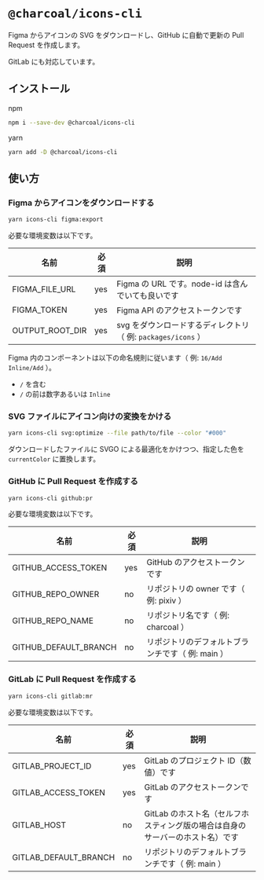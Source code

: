 # `@charcoal/icons-cli`

Figma からアイコンの SVG をダウンロードし、GitHub に自動で更新の Pull Request を作成します。

GitLab にも対応しています。

## インストール

npm

```bash
npm i --save-dev @charcoal/icons-cli
```

yarn

```bash
yarn add -D @charcoal/icons-cli
```

## 使い方

### Figma からアイコンをダウンロードする

```bash
yarn icons-cli figma:export
```

必要な環境変数は以下です。

| 名前            | 必須 | 説明                                                         |
| --------------- | ---- | ------------------------------------------------------------ |
| FIGMA_FILE_URL  | yes  | Figma の URL です。node-id は含んでいても良いです            |
| FIGMA_TOKEN     | yes  | Figma API のアクセストークンです                             |
| OUTPUT_ROOT_DIR | yes  | svg をダウンロードするディレクトリ（ 例: `packages/icons` ） |

Figma 内のコンポーネントは以下の命名規則に従います（ 例: `16/Add` `Inline/Add` ）。

- `/` を含む
- `/` の前は数字あるいは `Inline`

### SVG ファイルにアイコン向けの変換をかける

```bash
yarn icons-cli svg:optimize --file path/to/file --color "#000"
```

ダウンロードしたファイルに SVGO による最適化をかけつつ、指定した色を `currentColor` に置換します。

### GitHub に Pull Request を作成する

```bash
yarn icons-cli github:pr
```

必要な環境変数は以下です。

| 名前                  | 必須 | 説明                                             |
| --------------------- | ---- | ------------------------------------------------ |
| GITHUB_ACCESS_TOKEN   | yes  | GitHub のアクセストークンです                    |
| GITHUB_REPO_OWNER     | no   | リポジトリの owner です（ 例: pixiv ）           |
| GITHUB_REPO_NAME      | no   | リポジトリ名です（ 例: charcoal ）               |
| GITHUB_DEFAULT_BRANCH | no   | リポジトリのデフォルトブランチです（ 例: main ） |

### GitLab に Pull Request を作成する

```bash
yarn icons-cli gitlab:mr
```

必要な環境変数は以下です。

| 名前                  | 必須 | 説明                                                                          |
| --------------------- | ---- | ----------------------------------------------------------------------------- |
| GITLAB_PROJECT_ID     | yes  | GitLab のプロジェクト ID（数値）です                                          |
| GITLAB_ACCESS_TOKEN   | yes  | GitLab のアクセストークンです                                                 |
| GITLAB_HOST           | no   | GitLab のホスト名（セルフホスティング版の場合は自身のサーバーのホスト名）です |
| GITLAB_DEFAULT_BRANCH | no   | リポジトリのデフォルトブランチです（ 例: main ）                              |

